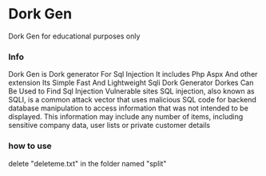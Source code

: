 # Dork Gen
Dork Gen for educational purposes only

### Info
Dork Gen is Dork generator For Sql Injection It includes Php Aspx And other extension Its Simple Fast And Lightweight Sqli Dork Generator Dorkes Can Be Used to Find Sql Injection Vulnerable sites SQL injection, also known as SQLI, is a common attack vector that uses malicious SQL code for backend database manipulation to access information that was not intended to be displayed. This information may include any number of items, including sensitive company data, user lists or private customer details

### how to use
delete "deleteme.txt" in the folder named "split"
